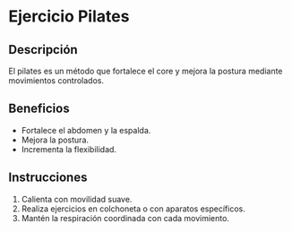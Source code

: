 # Ejercicio Pilates

## Descripción
El pilates es un método que fortalece el core y mejora la postura mediante movimientos controlados.

## Beneficios
- Fortalece el abdomen y la espalda.
- Mejora la postura.
- Incrementa la flexibilidad.

## Instrucciones
1. Calienta con movilidad suave.
2. Realiza ejercicios en colchoneta o con aparatos específicos.
3. Mantén la respiración coordinada con cada movimiento.
